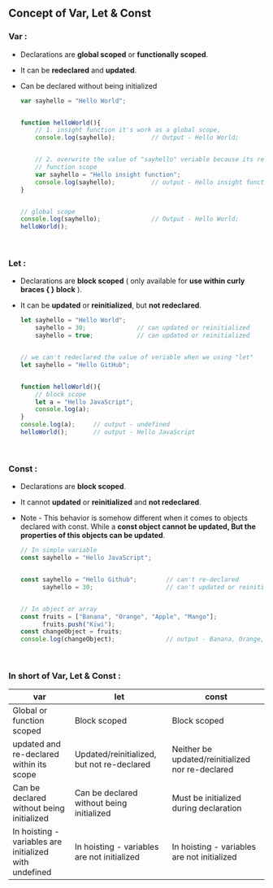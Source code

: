 ## Concept of Var, Let & Const


### Var :
* Declarations are **global scoped** or **functionally scoped**.
* It can be **redeclared** and **updated**.
* Can be declared without being initialized

    ```javascript
    var sayhello = "Hello World";

    
    function helloWorld(){
        // 1. insight function it's work as a global scope,
        console.log(sayhello);          // Output - Hello World;


        // 2. overwrite the value of "sayhello" veriable because its redeclared
        // function scope
        var sayhello = "Hello insight function";
        console.log(sayhello);          // output - Hello insight function
    }


    // global scope
    console.log(sayhello);              // Output - Hello World;
    helloWorld();
    ```

&nbsp;
&nbsp;

### Let :
* Declarations are **block scoped** ( only available for **use within curly braces { } block** ).
* It can be **updated** or **reinitialized**, but **not redeclared**.

    ```javascript
    let sayhello = "Hello World";
        sayhello = 30;              // can updated or reinitialized
        sayhello = true;            // can updated or reinitialized
    

    // we can't redeclared the value of veriable when we using "let"
    let sayhello = "Hello GitHub";

    
    function helloWorld(){
        // block scope
        let a = "Hello JavaScript";
        console.log(a);
    }
    console.log(a);     // output - undefined 
    helloWorld();       // output - Hello JavaScript
    ```

&nbsp;
&nbsp;

### Const :
* Declarations are **block scoped**.
* It cannot **updated** or **reinitialized** and **not redeclared**.
* Note - This behavior is somehow different when it comes to objects declared with const. While a **const object cannot be updated, But the properties of this objects can be updated**.

    ```javascript
    // In simple variable
    const sayhello = "Hello JavaScript";


    const sayhello = "Hello Github";        // can't re-declared
          sayhello = 30;                    // can't updated or reinitialized
    

    // In object or array
    const fruits = ["Banana", "Orange", "Apple", "Mango"];
          fruits.push("Kiwi"); 
    const changeObject = fruits;
    console.log(changeObject);              // output - Banana, Orange, Apple, Mango, Kiwi
    ```

&nbsp;
&nbsp;

### In short of Var, Let & Const : 
var | let | const
--- | --- | ---
Global or function scoped | Block scoped | Block scoped
updated and re-declared within its scope | Updated/reinitialized, but not re-declared | Neither be updated/reinitialized nor re-declared
Can be declared without being initialized | Can be declared without being initialized | Must be initialized during declaration
In hoisting - variables are initialized with undefined | In hoisting - variables are not initialized | In hoisting - variables are not initialized
